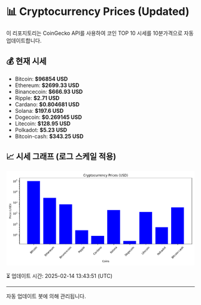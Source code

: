 
# 📊 Cryptocurrency Prices (Updated)

이 리포지토리는 CoinGecko API를 사용하여 코인 TOP 10 시세를 10분가격으로 자동 업데이트합니다.

## 💰 현재 시세
- Bitcoin: **$96854 USD**
- Ethereum: **$2699.33 USD**
- Binancecoin: **$666.93 USD**
- Ripple: **$2.71 USD**
- Cardano: **$0.804681 USD**
- Solana: **$197.6 USD**
- Dogecoin: **$0.269145 USD**
- Litecoin: **$128.95 USD**
- Polkadot: **$5.23 USD**
- Bitcoin-cash: **$343.25 USD**

## 📈 시세 그래프 (로그 스케일 적용)
![Crypto Prices](crypto_prices.png)

⏳ 업데이트 시간: 2025-02-14 13:43:51 (UTC)

---
자동 업데이트 봇에 의해 관리됩니다.
